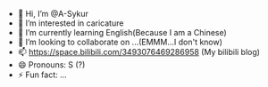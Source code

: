 - 👋 Hi, I’m @A-Sykur
- 👀 I’m interested in caricature
- 🌱 I’m currently learning English(Because I am a Chinese)
- 💞️ I’m looking to collaborate on ...(EMMM…I don't know)
- 📫 https://space.bilibili.com/3493076469286958 (My bilibili blog)
- 😄 Pronouns: S (?)
- ⚡ Fun fact: ...

<!---
A-Sykur/A-Sykur is a ✨ special ✨ repository because its `README.md` (this file) appears on your GitHub profile.
You can click the Preview link to take a look at your changes.
--->
